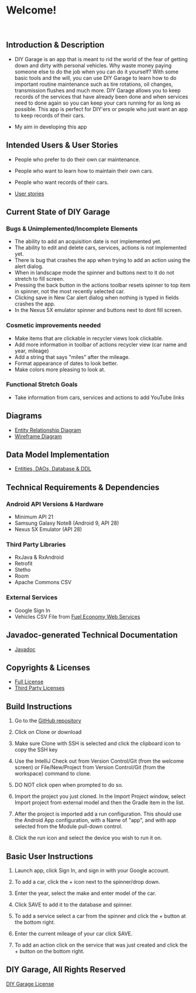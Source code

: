 # Welcome!

<br/>

## Introduction &amp; Description

* DIY Garage is an app that is meant to rid the world of the fear of getting down and dirty with 
personal vehicles. Why waste money paying someone else to do the job when you can do it yourself?
With some basic tools and the will, you can use DIY Garage to learn how to do important routine
maintenance such as tire rotations, oil changes, transmission flushes and much more. DIY Garage
allows you to keep records of the services that have already been done and when services need to
done again so you can keep your cars running for as long as possible. This app is perfect for
DIY'ers or people who just want an app to keep records of their cars.   

* My aim in developing this app 

## Intended Users &amp; User Stories

* People who prefer to do their own car maintenance. 
* People who want to learn how to maintain their own cars.
* People who want records of their cars.

* [User stories](docs/user-stories.md)

## Current State of DIY Garage

### Bugs &amp; Unimplemented/Incomplete Elements

* The ability to add an acquisition date is not implemented yet.
* The ability to edit and delete cars, services, actions is not implemented yet.
* There is bug that crashes the app when trying to add an action using the alert dialog.
* When in landscape mode the spinner and buttons next to it do not stretch to fill screen.
* Pressing the back button in the actions toolbar resets spinner to top item in spinner, 
not the most recently selected car.
* Clicking save in New Car alert dialog when nothing is typed in fields crashes the app.
* In the Nexus 5X emulator spinner and buttons next to dont fill screen.

### Cosmetic improvements needed

* Make items that are clickable in recycler views look clickable.
* Add more information in toolbar of actions recycler view (car name and year, mileage)
* Add a string that says "miles" after the mileage.
* Format appearance of dates to look better.
* Make colors more pleasing to look at.

### Functional Stretch Goals

* Take information from cars, services and actions to add YouTube links

## Diagrams

* [Entity Relationship Diagram](docs/erd.md)
* [Wireframe Diagram](docs/wireframe.md)

## Data Model Implementation 

* [Entities, DAOs, Database &amp; DDL](docs/datamodelimpl.md)

## Technical Requirements &amp; Dependencies

### Android API Versions &amp; Hardware

* Minimum API 21
* Samsung Galaxy Note8 (Android 9, API 28)
* Nexus 5X Emulator (API 28)

### Third Party Libraries

* RxJava &amp; RxAndroid
* Retrofit
* Stetho
* Room
* Apache Commons CSV

### External Services

* Google Sign In
* Vehicles CSV File from [Fuel Economy Web Services](https://www.fueleconomy.gov/feg/ws/index.shtml)

## Javadoc-generated Technical Documentation

* [Javadoc](docs/api)

## Copyrights &amp; Licenses

* [Full License](docs/license.md)
* [Third Party Licenses](docs/license-info.md)

## Build Instructions 

1) Go to the [GitHub repository](https://github.com/khizar-saleem/diy-garage)

2) Click on Clone or download

3) Make sure Clone with SSH is selected and click the clipboard icon to copy the SSH key

4) Use the IntelliJ Check out from Version Control/Git (from the welcome screen) or 
File/New/Project from Version Control/Git (from the workspace) command to clone.
  
5) DO NOT click open when prompted to do so.

6) Import the project you just cloned. In the Import Project window, select Import project from 
external model and then the Gradle item in the list.

7) After the project is imported add a run configuration. This should use the Android App 
configuration, with a Name of "app", and with app selected from the Module pull-down control.

8) Click the run icon and select the device you wish to run it on.

## Basic User Instructions

1) Launch app, click Sign In, and sign in with your Google account.

2) To add a car, click the + icon next to the spinner/drop down.

3) Enter the year, select the make and enter model of the car.

4) Click SAVE to add it to the database and spinner.

5) To add a service select a car from the spinner and click the + button at the bottom right.

6) Enter the current mileage of your car click SAVE.

7) To add an action click on the service that was just created and click the + button on the
bottom right.

## DIY Garage, All Rights Reserved
[DIY Garage License](https://github.com/khizar-saleem/diy-garage/blob/master/LICENSE)
